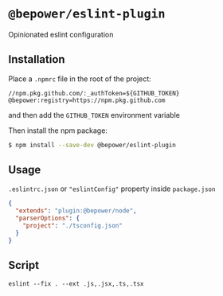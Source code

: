 # `@bepower/eslint-plugin`

Opinionated eslint configuration

## Installation

Place a `.npmrc` file in the root of the project:

```
//npm.pkg.github.com/:_authToken=${GITHUB_TOKEN}
@bepower:registry=https://npm.pkg.github.com
```

and then add the `GITHUB_TOKEN` environment variable

Then install the npm package:

```bash
$ npm install --save-dev @bepower/eslint-plugin
```

## Usage

`.eslintrc.json` or `"eslintConfig"` property inside `package.json`

```json
{
  "extends": "plugin:@bepower/node",
  "parserOptions": {
    "project": "./tsconfig.json"
  }
}
```

## Script

`eslint --fix . --ext .js,.jsx,.ts,.tsx`
